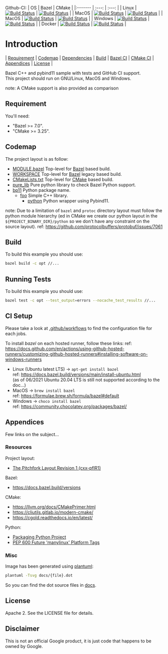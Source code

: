 Github-CI:
| OS      | Bazel | CMake |
|:------- | :---: | :---: |
| Linux   | [![Build Status][amd64_linux_bazel_status]][amd64_linux_bazel_link] | [![Build Status][amd64_linux_cmake_status]][amd64_linux_cmake_link] |
| MacOS   | [![Build Status][amd64_macos_bazel_status]][amd64_macos_bazel_link] | [![Build Status][amd64_macos_cmake_status]][amd64_macos_cmake_link] |
| MacOS   | [![Build Status][arm64_macos_bazel_status]][arm64_macos_bazel_link] | [![Build Status][arm64_macos_cmake_status]][arm64_macos_cmake_link] |
| Windows | [![Build Status][amd64_windows_bazel_status]][amd64_windows_bazel_link] | [![Build Status][amd64_windows_cmake_status]][amd64_windows_cmake_link] |
| Docker  | [![Build Status][amd64_docker_bazel_status]][amd64_docker_bazel_link] | [![Build Status][amd64_docker_cmake_status]][amd64_docker_cmake_link] |

[amd64_linux_bazel_status]: ./../../actions/workflows/amd64_linux_bazel.yml/badge.svg
[amd64_linux_bazel_link]: ./../../actions/workflows/amd64_linux_bazel.yml
[amd64_macos_bazel_status]: ./../../actions/workflows/amd64_macos_bazel.yml/badge.svg
[amd64_macos_bazel_link]: ./../../actions/workflows/amd64_macos_bazel.yml
[arm64_macos_bazel_status]: ./../../actions/workflows/arm64_macos_bazel.yml/badge.svg
[arm64_macos_bazel_link]: ./../../actions/workflows/arm64_macos_bazel.yml
[amd64_windows_bazel_status]: ./../../actions/workflows/amd64_windows_bazel.yml/badge.svg
[amd64_windows_bazel_link]: ./../../actions/workflows/amd64_windows_bazel.yml
[amd64_docker_bazel_status]: ./../../actions/workflows/amd64_docker_bazel.yml/badge.svg
[amd64_docker_bazel_link]: ./../../actions/workflows/amd64_docker_bazel.yml

[amd64_linux_cmake_status]: ./../../actions/workflows/amd64_linux_cmake.yml/badge.svg
[amd64_linux_cmake_link]: ./../../actions/workflows/amd64_linux_cmake.yml
[amd64_macos_cmake_status]: ./../../actions/workflows/amd64_macos_cmake.yml/badge.svg
[amd64_macos_cmake_link]: ./../../actions/workflows/amd64_macos_cmake.yml
[arm64_macos_cmake_status]: ./../../actions/workflows/arm64_macos_cmake.yml/badge.svg
[arm64_macos_cmake_link]: ./../../actions/workflows/arm64_macos_cmake.yml
[amd64_windows_cmake_status]: ./../../actions/workflows/amd64_windows_cmake.yml/badge.svg
[amd64_windows_cmake_link]: ./../../actions/workflows/amd64_windows_cmake.yml
[amd64_docker_cmake_status]: ./../../actions/workflows/amd64_docker_cmake.yml/badge.svg
[amd64_docker_cmake_link]: ./../../actions/workflows/amd64_docker_cmake.yml

# Introduction

<nav for="project"> |
<a href="#requirement">Requirement</a> |
<a href="#codemap">Codemap</a> |
<a href="#dependencies">Dependencies</a> |
<a href="#build">Build</a> |
<a href="bazel/README.md">Bazel CI</a> |
<a href="cmake/README.md">CMake CI</a> |
<a href="#appendices">Appendices</a> |
<a href="#license">License</a> |
</nav>

Bazel C++ and pybind11 sample with tests and GitHub CI support.<br>
This project should run on GNU/Linux, MacOS and Windows.

note: A CMake support is also provided as comparison

## Requirement

You'll need:

* "Bazel >= 7.0".
* "CMake >= 3.25".

## Codemap

The project layout is as follow:

* [MODULE.bazel](MODULE.bazel) Top-level for [Bazel](https://bazel.build) based build.
* [WORKSPACE](WORKSPACE) Top-level for [Bazel](https://bazel.build) legacy based build.
* [CMakeLists.txt](CMakeLists.txt) Top-level for [CMake](https://cmake.org) based build.
* [pure_lib](pure_lib) Pure python library to check Bazel Python support.
* [bp11](bp11) Python package name.
  * [foo](bp11/foo) Simple C++ library.
    * [python](bp11/foo/python) Python wrapper using Pybind11.

note: Due to a limitation of `bazel` and `protoc` directory layout must follow
the python module hierarchy (ed in CMake we create our python layout in the
`${PROJECT_BINARY_DIR}/python` so we don't have any constraint on the source
layout).
ref: https://github.com/protocolbuffers/protobuf/issues/7061

## Build

To build this example you should use:

```sh
bazel build -c opt //...
```

## Running Tests

To build this example you should use:

```sh
bazel test -c opt --test_output=errors --nocache_test_results //...
```

## CI Setup

Please take a look at [.github/workflows](.github/workflows) to find the configuration file for each jobs.

To install *bazel* on each hosted runner, follow these links:
ref: https://docs.github.com/en/actions/using-github-hosted-runners/customizing-github-hosted-runners#installing-software-on-windows-runners

* Linux (Ubuntu latest LTS) -> `apt-get install bazel`<br>
  ref: https://docs.bazel.build/versions/main/install-ubuntu.html<br>
  (as of 06/2021 Ubuntu 20.04 LTS is still not supported according to the doc...)
* MacOS -> `brew install bazel`<br>
  ref: https://formulae.brew.sh/formula/bazel#default
* Windows -> `choco install bazel`<br>
  ref: https://community.chocolatey.org/packages/bazel/

## Appendices

Few links on the subject...

### Resources

Project layout:
* [The Pitchfork Layout Revision 1 (cxx-pflR1)](https://github.com/vector-of-bool/pitchfork)

Bazel:
* https://docs.bazel.build/versions

CMake:
* https://llvm.org/docs/CMakePrimer.html
* https://cliutils.gitlab.io/modern-cmake/
* https://cgold.readthedocs.io/en/latest/

Python:
* [Packaging Python Project](https://packaging.python.org/tutorials/packaging-projects/)
* [PEP 600  Future 'manylinux' Platform Tags](https://www.python.org/dev/peps/pep-0600/)

### Misc
Image has been generated using [plantuml](http://plantuml.com/):
```bash
plantuml -Tsvg docs/{file}.dot
```
So you can find the dot source files in [docs](docs).

## License

Apache 2. See the LICENSE file for details.

## Disclaimer

This is not an official Google product, it is just code that happens to be
owned by Google.

